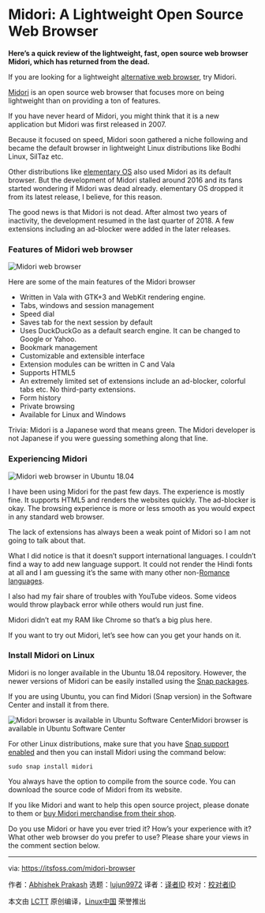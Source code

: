 [#]: collector: (lujun9972)
[#]: translator: ( )
[#]: reviewer: ( )
[#]: publisher: ( )
[#]: url: ( )
[#]: subject: (Midori: A Lightweight Open Source Web Browser)
[#]: via: (https://itsfoss.com/midori-browser)
[#]: author: (Abhishek Prakash https://itsfoss.com/author/abhishek/)

Midori: A Lightweight Open Source Web Browser
======

**Here’s a quick review of the lightweight, fast, open source web browser Midori, which has returned from the dead.**

If you are looking for a lightweight [alternative web browser][1], try Midori.

[Midori][2] is an open source web browser that focuses more on being lightweight than on providing a ton of features.

If you have never heard of Midori, you might think that it is a new application but Midori was first released in 2007.

Because it focused on speed, Midori soon gathered a niche following and became the default browser in lightweight Linux distributions like Bodhi Linux, SilTaz etc.

Other distributions like [elementary OS][3] also used Midori as its default browser. But the development of Midori stalled around 2016 and its fans started wondering if Midori was dead already. elementary OS dropped it from its latest release, I believe, for this reason.

The good news is that Midori is not dead. After almost two years of inactivity, the development resumed in the last quarter of 2018. A few extensions including an ad-blocker were added in the later releases.

### Features of Midori web browser

![Midori web browser][4]

Here are some of the main features of the Midori browser

  * Written in Vala with GTK+3 and WebKit rendering engine.
  * Tabs, windows and session management
  * Speed dial
  * Saves tab for the next session by default
  * Uses DuckDuckGo as a default search engine. It can be changed to Google or Yahoo.
  * Bookmark management
  * Customizable and extensible interface
  * Extension modules can be written in C and Vala
  * Supports HTML5
  * An extremely limited set of extensions include an ad-blocker, colorful tabs etc. No third-party extensions.
  * Form history
  * Private browsing
  * Available for Linux and Windows



Trivia: Midori is a Japanese word that means green. The Midori developer is not Japanese if you were guessing something along that line.

### Experiencing Midori

![Midori web browser in Ubuntu 18.04][5]

I have been using Midori for the past few days. The experience is mostly fine. It supports HTML5 and renders the websites quickly. The ad-blocker is okay. The browsing experience is more or less smooth as you would expect in any standard web browser.

The lack of extensions has always been a weak point of Midori so I am not going to talk about that.

What I did notice is that it doesn’t support international languages. I couldn’t find a way to add new language support. It could not render the Hindi fonts at all and I am guessing it’s the same with many other non-[Romance languages][6].

I also had my fair share of troubles with YouTube videos. Some videos would throw playback error while others would run just fine.

Midori didn’t eat my RAM like Chrome so that’s a big plus here.

If you want to try out Midori, let’s see how can you get your hands on it.

### Install Midori on Linux

Midori is no longer available in the Ubuntu 18.04 repository. However, the newer versions of Midori can be easily installed using the [Snap packages][7].

If you are using Ubuntu, you can find Midori (Snap version) in the Software Center and install it from there.

![Midori browser is available in Ubuntu Software Center][8]Midori browser is available in Ubuntu Software Center

For other Linux distributions, make sure that you have [Snap support enabled][9] and then you can install Midori using the command below:

```
sudo snap install midori
```

You always have the option to compile from the source code. You can download the source code of Midori from its website.

If you like Midori and want to help this open source project, please donate to them or [buy Midori merchandise from their shop][10].

Do you use Midori or have you ever tried it? How’s your experience with it? What other web browser do you prefer to use? Please share your views in the comment section below.

--------------------------------------------------------------------------------

via: https://itsfoss.com/midori-browser

作者：[Abhishek Prakash][a]
选题：[lujun9972][b]
译者：[译者ID](https://github.com/译者ID)
校对：[校对者ID](https://github.com/校对者ID)

本文由 [LCTT](https://github.com/LCTT/TranslateProject) 原创编译，[Linux中国](https://linux.cn/) 荣誉推出

[a]: https://itsfoss.com/author/abhishek/
[b]: https://github.com/lujun9972
[1]: https://itsfoss.com/open-source-browsers-linux/
[2]: https://www.midori-browser.org/
[3]: https://itsfoss.com/elementary-os-juno-features/
[4]: https://i2.wp.com/itsfoss.com/wp-content/uploads/2019/01/Midori-web-browser.jpeg?resize=800%2C450&ssl=1
[5]: https://i1.wp.com/itsfoss.com/wp-content/uploads/2019/01/midori-browser-linux.jpeg?resize=800%2C491&ssl=1
[6]: https://en.wikipedia.org/wiki/Romance_languages
[7]: https://itsfoss.com/use-snap-packages-ubuntu-16-04/
[8]: https://i2.wp.com/itsfoss.com/wp-content/uploads/2019/01/midori-ubuntu-software-center.jpeg?ssl=1
[9]: https://itsfoss.com/install-snap-linux/
[10]: https://www.midori-browser.org/shop
[11]: https://i2.wp.com/itsfoss.com/wp-content/uploads/2019/01/Midori-web-browser.jpeg?fit=800%2C450&ssl=1
